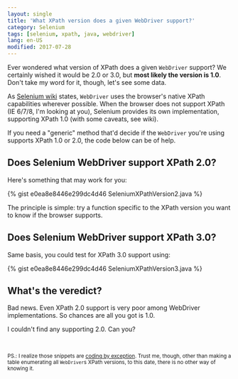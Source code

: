 ```yaml
---
layout: single
title: 'What XPath version does a given WebDriver support?'
category: Selenium
tags: [selenium, xpath, java, webdriver]
lang: en-US
modified: 2017-07-28
---
```


Ever wondered what version of XPath does a given `WebDriver` support?
We certainly wished it would be 2.0 or 3.0, but **most likely the version is 1.0**. Don't take my word for it, though, let's see some data.
<!--more-->

As [Selenium wiki](https://code.google.com/p/selenium/wiki/XpathInWebDriver) states, `WebDriver` uses the browser's native XPath capabilities wherever possible. When the browser does not support XPath (IE 6/7/8, I'm looking at you), Selenium provides its own implementation, supporting XPath 1.0 (with some caveats, see wiki).

If you need a "generic" method that'd decide if the `WebDriver` you're using supports XPath 1.0 or 2.0, the code below can be of help.

## Does Selenium WebDriver support XPath 2.0?

Here's something that may work for you:

{% gist e0ea8e8446e299dc4d46 SeleniumXPathVersion2.java %}

The principle is simple: try a function specific to the XPath version you want to know if the browser supports.

## Does Selenium WebDriver support XPath 3.0?

Same basis, you could test for XPath 3.0 support using:

{% gist e0ea8e8446e299dc4d46 SeleniumXPathVersion3.java %}

## What's the veredict?

Bad news. Even XPath 2.0 support is very poor among WebDriver implementations. So chances are all you got is 1.0.

I couldn't find any supporting 2.0. Can you?

<br>

<sub>PS.: I realize those snippets are [coding by exception](http://en.wikipedia.org/wiki/Coding_by_exception). Trust me, though, other than making a table enumerating all `WebDriver`s XPath versions, to this date, there is no other way of knowing it.</sub>
